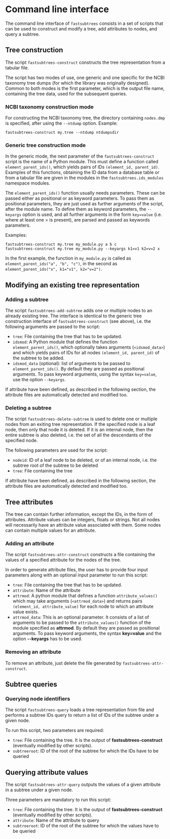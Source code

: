 # Command line interface

The command line interface of ``fastsubtrees`` consists in a set of scripts
that can be used to construct and modify a tree, add attributes to nodes,
and query a subtree.

## Tree construction

The script ``fastsubtrees-construct`` constructs the tree representation
from a tabular file.

The script has two modes of use, one generic and one specific for the
NCBI taxonomy tree dumps (for which the library was originally designed).
Common to both modes is the first parameter, which is the output file name,
containing the tree data, used for the subsequent queries.

### NCBI taxonomy construction mode

For constructing the NCBI taxonomy tree, the directory containing ``nodes.dmp``
is specified, after using the ``--ntdump`` option.
Example:
```
fastsubtrees-construct my.tree --ntdump ntdumpsdir
```

### Generic tree construction mode

In the generic mode, the next parameter of the ``fastsubtrees-construct``
script is the name of a Python module. This must define a function called
``element_parent_ids()``, which yields pairs of IDs ``(element_id, parent_id)``.
Examples of this functions, obtaining the ID data from a database table or
from a tabular file are given in the modules in the
``fastsubtrees.ids_modules`` namespace modules.

The ``element_parent_ids()`` function usually needs parameters. These
can be passed either as positional or as keyword parameters. To pass them
as positional parameters, they are just used as further arguments of the
script, after the module name. To define them as keyword parameters, the
``--keyargs`` option is used, and all further arguments in the form
``key=value`` (i.e. where at least one = is present), are parsed and
passed as keywords parameters.

Examples:
```
fastsubtrees-construct my.tree my_module.py a b c
fastsubtrees-construct my.tree my_module.py --keyargs k1=v1 k2=v=2 x
```

In the first example, the function in ``my_module.py`` is called as
``element_parent_ids("a", "b", "c")``, in the second as
``element_parent_ids("x", k1="v1", k2="v=2")``.

## Modifying an existing tree representation

### Adding a subtree

The script `fastsubtrees-add-subtree` adds one or multiple nodes to an already
existing tree. The interface is identical to the generic tree construction
interface of ``fastsubtrees-construct`` (see above), i.e. the following
arguments are passed to the script:
- `tree`: File containing the tree that has to be updated.
- `idsmod`: A Python module that defines the function ``element_parent_ids()``,
   which optionally takes arguments (``<idsmod_data>``) and which yields pairs
   of IDs for all nodes ``(element_id, parent_id)`` of the subtree to be added.
- `idsmod_data` (optional): list of arguments to be passed to
  ``element_parent_ids()``. By default they are passed as positional arguments.
  To pass keyword arguments, using the syntax ``key=value``, use the option
  ``--keyargs``.

If attribute have been defined, as described in the following section,
the attribute files are automatically detected and modified too.

### Deleting a subtree

The script `fastsubtrees-delete-subtree` is used to delete one or multiple
nodes from an exiting tree representation. If the specified node is a leaf
node, then only that node it is deleted. If it is an internal node, then the
entire subtree is also deleted, i.e. the set of all the descendants of the
specified node.

The following parameters are used for the script:
- `nodeid`: ID of a leaf node to be deleted, or of an internal node, i.e.
   the subtree root of the subtree to be deleted
- `tree`: File containing the tree

If attribute have been defined, as described in the following section,
the attribute files are automatically detected and modified too.

## Tree attributes

The tree can contain further information, except the IDs, in the form of
attributes. Attribute values can be integers, floats or strings.
Not all nodes will necessarily have an attribute value associated
with them. Some nodes can contain multiple values for an attribute.

### Adding an attribute

The script `fastsubtrees-attr-construct` constructs a file containing
the values of a specified attribute for the nodes of the tree.

In order to generate attribute files, the user has to provide four input
parameters along with an optional input parameter to run this script:
- `tree`: File containing the tree that has to be updated.
- `attribute`: Name of the attribute
- `attrmod`: A python module that defines a function ``attribute_values()``
   which may take arguments (``<attrmod_data>``) and returns pairs
   ``(element_id, attribute_value)`` for each node to which an attribute value
   exists.
- `attrmod_data`: This is an optional parameter. It consists of a list of
  arguments to be passed to the ``attribute_values()`` function of the module
  specified as **attrmod**. By default they are passed as positional arguments.
  To pass keyword arguments, the syntax **key=value** and the option
  **--keyargs** has to be used.

### Removing an attribute

To remove an attribute, just delete the file generated by
`fastsubtrees-attr-construct`.

## Subtree queries

### Querying node identifiers

The script `fastsubtrees-query` loads a tree representation from file
and performs a subtree IDs query to return a list of IDs of the subtree under a
given node.

To run this script, two parameters are required:
- `tree`: File containing the tree. It is the output of
  **fastsubtrees-construct** (eventually modified by other scripts).
- `subtreeroot`: ID of the root of the subtree for which the IDs
                 have to be queried

## Querying attribute values

The script `fastsubtrees-attr-query` outputs the values of a given
attribute in a subtree under a given node.

Three parameters are mandatory to run this script:
- `tree`: File containing the tree. It is the output of
  **fastsubtrees-construct** (eventually modified by other scripts).
- `attribute`: Name of the attribute to query
- `subtreeroot`: ID of the root of the subtree for which the values
                 have to be queried
